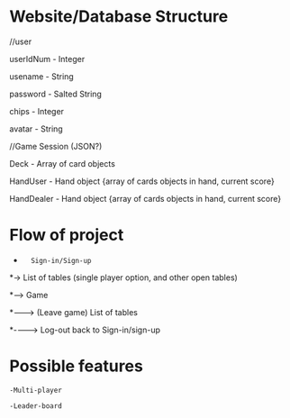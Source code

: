 # Website/Database Structure

//user

userIdNum - Integer

usename - String

password - Salted String

chips - Integer

avatar - String



//Game Session (JSON?)

Deck		- Array of card objects

HandUser	- Hand object {array of cards objects in hand, current score}

HandDealer	- Hand object {array of cards objects in hand, current score}


# Flow of project

*		Sign-in/Sign-up

*-> 	List of tables (single player option, and other open tables)

*-->	Game

*--->	(Leave game) List of tables

*---->	Log-out back to Sign-in/sign-up



# Possible features

	-Multi-player
	
	-Leader-board
	
